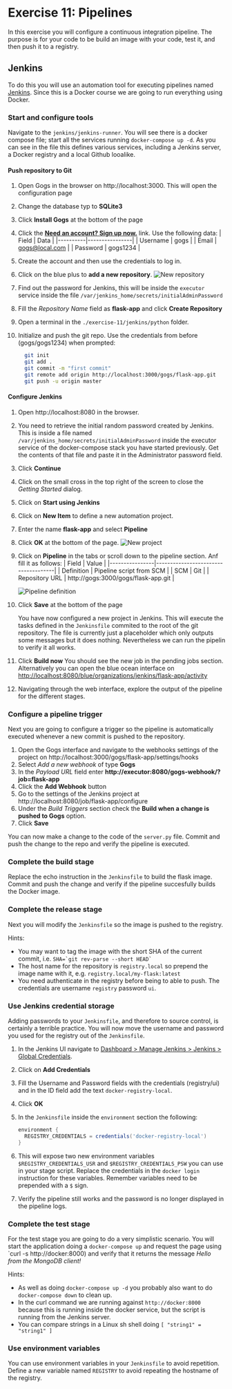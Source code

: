 # Exercise 11: Pipelines

In this exercise you will configure a continuous integration pipeline. The purpose is for your code to be build an image with your code, test it, and then push it to a registry. 

## Jenkins

To do this you will use an automation tool for executing pipelines named [Jenkins](https://www.jenkins.io/). Since this is a Docker course we are going to run everything using Docker.

### Start and configure tools

Navigate to the `jenkins/jenkins-runner`. You will see there is a docker compose file; start all the services running `docker-compose up -d`. As you can see in the file this defines various services, including a Jenkins server, a Docker registry and a local Github looalike. 

#### Push repository to Git

1. Open Gogs in the browser on http://localhost:3000. This will open the configuration page
1. Change the database typ to **SQLite3**
1. Click **Install Gogs** at the bottom of the page
1. Click the [**Need an account? Sign up now.**](http://localhost:3000/user/sign_up) link. Use the following data:
    | Field    | Data           |
    |----------|----------------|
    | Username | gogs           |
    | Email    | gogs@local.com |
    | Password | gogs1234       |

1. Create the account and then use the credentials to log in.
1. Click on the blue plus to **add a new repository**. ![New repository](jenkins/screenshots/create-repository.png)
1. Find out the password for Jenkins, this will be inside the `executor` service inside the file `/var/jenkins_home/secrets/initialAdminPassword`
1. Fill the *Repository Name* field as **flask-app** and click **Create Repository**
1. Open a terminal in the `./exercise-11/jenkins/python` folder.
1. Initialize and push the git repo. Use the credentials from before (gogs/gogs1234) when prompted:
    ```bash
      git init
      git add .
      git commit -m "first commit"
      git remote add origin http://localhost:3000/gogs/flask-app.git
      git push -u origin master
    ```
#### Configure Jenkins

1. Open http://localhost:8080 in the browser.
1. You need to retrieve the initial random password created by Jenkins. This is inside a file named `/var/jenkins_home/secrets/initialAdminPassword` inside the executor service of the docker-compose stack you have started previously. Get the contents of that file and paste it in the Administrator password field. 
1. Click **Continue**
1. Click on the small cross in the top right of the screen to close the *Getting Started* dialog.
1. Click on **Start using Jenkins**
1. Click on **New Item** to define a new automation project.
1. Enter the name **flask-app** and select **Pipeline**
1. Click **OK** at the bottom of the page. ![New project](jenkins/screenshots/create-jenkins-project.png)
1. Click on **Pipeline** in the tabs or scroll down to the pipeline section. Anf fill it as follows:
    | Field          | Value                               |
    |----------------|-------------------------------------|
    | Definition     | Pipeline script from SCM            |
    | SCM            | Git                                 |
    | Repository URL | http://gogs:3000/gogs/flask-app.git |
    
    ![Pipeline definition](jenkins/screenshots/configure-scm.png)

1. Click **Save** at the bottom of the page

    You have now configured a new project in Jenkins. This will execute the tasks defined in the `Jenkinsfile` commited to the root of the git repository. The file is currently just a placeholder which only outputs some messages but it does nothing. Nevertheless we can run the pipelin to verify it all works.

1. Click **Build now**
    You should see the new job in the pending jobs section. Alternatively you can open the blue ocean interface on [http://localhost:8080/blue/organizations/jenkins/flask-app/activity](http://localhost:8080/blue/organizations/jenkins/flask-app/activity)
    
1. Navigating through the web interface, explore the output of the pipeline for the different stages.

### Configure a pipeline trigger
Next you are going to configure a trigger so the pipeline is automatically executed whenever a new commit is pushed to the repository.

1. Open the Gogs interface and navigate to the webhooks settings of the project on http://localhost:3000/gogs/flask-app/settings/hooks
1. Select *Add a new webhook* of type **Gogs**
1. In the *Payload URL* field enter **http://executor:8080/gogs-webhook/?job=flask-app** 
1. Click the **Add Webhook** button
1. Go to the settings of the Jenkins project at http://localhost:8080/job/flask-app/configure
1. Under the *Build Triggers* section check the **Build when a change is pushed to Gogs** option. 
1. Click **Save**

You can now make a change to the code of the `server.py` file. Commit and push the change to the repo and verify the pipeline is executed.


### Complete the build stage

Replace the echo instruction in the `Jenkinsfile` to build the flask image. 
Commit and push the change and verify if the pipeline succesfully builds the Docker image.

### Complete the release stage

Next you will modify the `Jenkinsfile` so the image is pushed to the registry. 

Hints:
  - You may want to tag the image with the short SHA of the current commit, i.e. `` SHA=`git rev-parse --short HEAD` ``
  - The host name for the repository is `registry.local` so prepend the image name with it, e.g. `registry.local/my-flask:latest`
  - You need authenticate in the registry before being to able to push. The credentials are username `registry` password `ui`.

### Use Jenkins credential storage

Adding passwords to your `Jenkinsfile`, and therefore to source control, is certainly a terrible practice. You will now move the username and password you used for the registry out of the `Jenkinsfile`.

1. In the Jenkins UI navigate to [Dashboard > Manage Jenkins > Jenkins > Global Credentials](http://localhost:8080/credentials/store/system/domain/_/).
1. Click on **Add Credentials**
1. Fill the Username and Password fields with the credentials (registry/ui) and in the ID field add the text `docker-registry-local`.
1. Click **OK**

1. In the `Jenkinsfile` inside the `environment` section the following:
    ```groovy
    environment { 
      REGISTRY_CREDENTIALS = credentials('docker-registry-local')
    }
    ```
1. This will expose two new environment variables `$REGISTRY_CREDENTIALS_USR` and `$REGISTRY_CREDENTIALS_PSW` you can use in your stage script. Replace the credentials in the `docker login` instruction for these variables. Remember variables need to be prepended with a `$` sign.
1. Verify the pipeline still works and the password is no longer displayed in the pipeline logs.

### Complete the test stage

For the test stage you are going to do a very simplistic scenario. You will start the application doing a `docker-compose up` and request the page using `curl -s http://docker:8000) and verify that it returns the message *Hello from the MongoDB client!*

Hints:
- As well as doing `docker-compose up -d` you probably also want to do `docker-compose down` to clean up.
- In the curl command we are running against `http://docker:8000` because this is running inside the docker service, but the script is running from the Jenkins server.
- You can compare strings in a Linux sh shell doing `[ "string1" = "string1" ]`

### Use environment variables

You can use environment variables in your `Jenkinsfile` to avoid repetition. Define a new variable named `REGISTRY` to avoid repeating the hostname of the registry.


